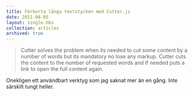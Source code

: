 ```yaml
---
title: Förkorta långa textstycken med Cutter.js
date: 2011-08-05
layout: single.hbs
collection: articles
archived: true
---
```

> Cutter solves the problem when its needed to cut some content by a
> number of words but its mandatory no lose any markup. Cutter cuts the
> content to the number of requested words and if needed puts a link to
> open the full content again.

Onekligen ett användbart verktyg som jag saknat mer än en gång. Inte
särskilt tungt heller.